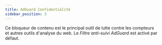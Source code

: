 ```yaml
---
title: AdGuard Confidentialité
sidebar_position: 3
---
```


Ce bloqueur de contenu est le principal outil de lutte contre les compteurs et autres outils d'analyse du web. Le _Filtre anti-suivi AdGuard_ est activé par défaut.
